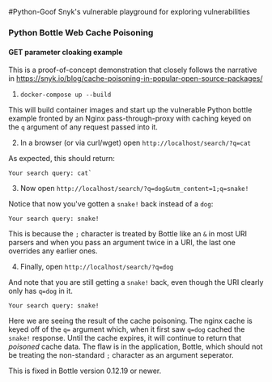 #Python-Goof
Snyk's vulnerable playground for exploring vulnerabilities



### Python Bottle Web Cache Poisoning
#### GET parameter cloaking example
This is a proof-of-concept demonstration that closely follows the narrative in https://snyk.io/blog/cache-poisoning-in-popular-open-source-packages/ 

1. `docker-compose up --build`

This will build container images and start up the vulnerable Python bottle example
fronted by an Nginx pass-through-proxy with caching keyed on the `q` argument of any request passed into it.

2. In a browser (or via curl/wget) open `http://localhost/search/?q=cat`

As expected, this should return:
```
Your search query: cat`
```

3. Now open `http://localhost/search/?q=dog&utm_content=1;q=snake!`

Notice that now you've gotten a `snake!` back instead of a `dog`:
```
Your search query: snake!
```
This is because the `;` character is treated by Bottle like an `&` in most URI parsers
and when you pass an argument twice in a URI, the last one overrides any earlier ones.

4. Finally, open `http://localhost/search/?q=dog`

And note that you are still getting a `snake!` back, even though the URI clearly 
only has `q=dog` in it.
```
Your search query: snake!
```
Here we are seeing the result of the cache poisoning.  The nginx cache is keyed off
of the `q=` argument which, when it first saw `q=dog` cached the `snake!` response.
Until the cache expires, it will continue to return that _poisoned_ cache data.
The flaw is in the application, Bottle, which should not be treating the non-standard `;`
character as an argument seperator.

This is fixed in Bottle version 0.12.19 or newer.
